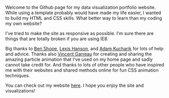Welcome to the Github page for my data visualization portfolio website. While using a template probably would have made my life easier, I wanted to build my HTML and CSS skills. What better way to learn than my coding my own website? 

I've tried to make the site as responsive as possible. I'm sure there are things that are totally broken if you are using IE8. 

Big thanks to [Ben Shope](https://github.com/benshope), [Lexis Hanson](https://github.com/lexishanson), and [Adam Kucharik](https://github.com/akucharik) for lots of help and advice. Thanks also [Vincent Garreau](https://github.com/VincentGarreau) for creating and sharing the amazing particle animation that I've used on my home page and sadly cannot take credit for. And thanks to lots of other people who have inspired me with their websites and shared methods online for fun CSS animation techniques.

You can check out my website [here](http://elizabeth-shope.com/). I hope you enjoy the site and visualizations! 
